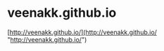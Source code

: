 # veenakk.github.io
[http://veenakk.github.io/](http://veenakk.github.io/ "http://veenakk.github.io/")
